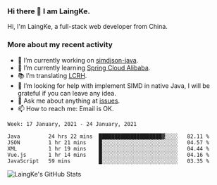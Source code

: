 ### Hi there 👋 I am LaingKe.

Hi, I'm LaingKe, a full-stack web developer from China.

### More about my recent activity

- 🔭 I’m currently working on [simdjson-java](https://github.com/laingke/simdjson-java).
- 🌱 I’m currently learning [Spring Cloud Alibaba](https://github.com/alibaba/spring-cloud-alibaba).
- :books: I’m translating [LCRH](https://github.com/LCTT/LCRH).
- 🤔 I’m looking for help with implement SIMD in native Java, I will be grateful if you can leave any idea.
- 💬 Ask me about anything at [issues](https://github.com/laingke/laingke/issues).
- 📫 How to reach me: Email is OK.

<!--START_SECTION:waka-->
```text
Week: 17 January, 2021 - 24 January, 2021

Java         24 hrs 22 mins  ████████████████████▓░░░░   82.11 % 
JSON         1 hr 21 mins    █░░░░░░░░░░░░░░░░░░░░░░░░   04.57 % 
XML          1 hr 19 mins    █░░░░░░░░░░░░░░░░░░░░░░░░   04.44 % 
Vue.js       1 hr 14 mins    █░░░░░░░░░░░░░░░░░░░░░░░░   04.16 % 
JavaScript   59 mins         █░░░░░░░░░░░░░░░░░░░░░░░░   03.35 % 
```
<!--END_SECTION:waka-->

![LaingKe's GitHub Stats](https://github-readme-stats.vercel.app/api?username=laingke&show_icons=true&theme=nightowl&count_private=true)

